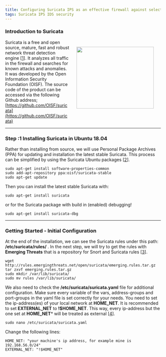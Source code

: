 ```yaml
---
title: Configuring Suricata IPS as an effective firewall against selected security risks
tags: Suricata IPS IDS security
---
```

### Introduction to Suricata

[<img src="https://openisf.files.wordpress.com/2015/05/suricata_logo.jpg" width="250" height="200" style="float:right; padding:23px" />](https://openisf.files.wordpress.com/2015/05/suricata_logo.jpg) Suricata is a free and open source, mature, fast and robust network threat detection engine [[1](https://suricata-ids.org/)]. It analyzes all traffic in the firewall and searches for known attacks and anomalies. It was developed by the Open Information Security Foundation (OISF). The source code of the product can be accessed via the following Github address;
[https://github.com/OISF/suricata](https://github.com/OISF/suricata)

---

### Step :1 Installing Suricata in Ubuntu 18.04

Rather than installing from source, we will use Personal Package Archives (PPA) for updating and installation the latest stable Suricata. This process can be simplified by using the Suricata Ubuntu packages [[2](https://redmine.openinfosecfoundation.org/projects/suricata/wiki/Ubuntu_Installation_-_Personal_Package_Archives_(PPA))].
```
sudo apt-get install software-properties-common
sudo add-apt-repository ppa:oisf/suricata-stable
sudo apt-get update
```
Then you can install the latest stable Suricata with:
```
sudo apt-get install suricata 
```
or for the Suricata package with build in (enabled) debugging!
```
sudo apt-get install suricata-dbg
```
---
### Getting Started - Initial Configuration

At the end of the installation, we can see the Suricata rules under this path: **/etc/suricata/rules/** .
In the next step, we will try to get the rules with **Emerging Threats** that is a repository for Snort and Suricata rules [[3](https://hackertarget.com/install-suricata-ubuntu-5-minutes/)].
```
wget http://rules.emergingthreats.net/open/suricata/emerging.rules.tar.gz
tar zxvf emerging.rules.tar.gz
sudo mkdir /var/lib/suricata/
sudo mv rules /var/lib/suricata/
```
We also need to check the **/etc/suricata/suricata.yaml** file for additional configuration. Make sure every variable of the vars, address-groups and port-groups in the yaml file is set correctly for your needs.  You need to set the ip-address(es) of your local network at **HOME_NET**. It is recommended to set **EXTERNAL_NET** to **!$HOME_NET**. This way, every ip-address but the one set at **HOME_NET*** will be treated as external [[4](https://redmine.openinfosecfoundation.org/projects/suricata/wiki/Basic_Setup)].
```
sudo nano /etc/suricata/suricata.yaml
```
Change the following lines:
```
HOME_NET: "your machine's ip address, for example mine is 192.168.56.0/24" 
EXTERNAL_NET: "!$HOME_NET"
```

 
